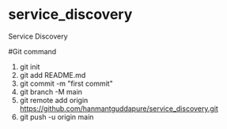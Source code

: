 # service_discovery
Service Discovery

#Git command
1) git init
2) git add README.md
3) git commit -m "first commit"
4) git branch -M main
5) git remote add origin https://github.com/hanmantguddapure/service_discovery.git
6) git push -u origin main
